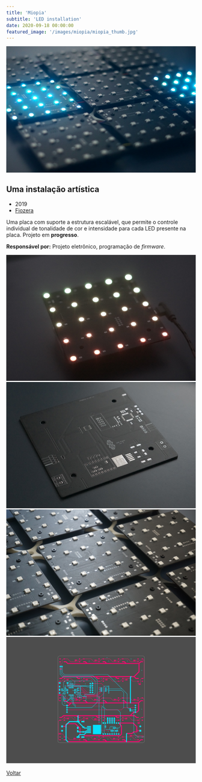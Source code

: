 ```yaml
---
title: 'Miopia'
subtitle: 'LED installation'
date: 2020-09-18 00:00:00
featured_image: '/images/miopia/miopia_thumb.jpg'
---
```


![](/images/miopia/miopia_01.jpg)

## Uma instalação artística

* 2019
* [Fiozera](https://fiozera.com.br/)

Uma placa com suporte a estrutura escalável, que permite o controle individual de tonalidade de cor e intensidade para cada LED presente na placa. Projeto em **progresso**.

**Responsável por:** Projeto eletrônico, programação de *firmware*.

<div class="gallery" data-columns="2">
	<img src="/images/miopia/miopia_02.jpg">
	<img src="/images/miopia/miopia_03.jpg">
	<img src="/images/miopia/miopia_04.jpg">
	<img src="/images/miopia/miopia_05.jpg">
</div>

<a href='/' class="button button--large">Voltar</a>